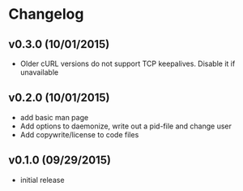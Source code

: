# Changelog

## v0.3.0 (10/01/2015)
- Older cURL versions do not support TCP keepalives. Disable it if unavailable

## v0.2.0 (10/01/2015)
- add basic man page
- Add options to daemonize, write out a pid-file and change user
- Add copywrite/license to code files

## v0.1.0 (09/29/2015)
- initial release
